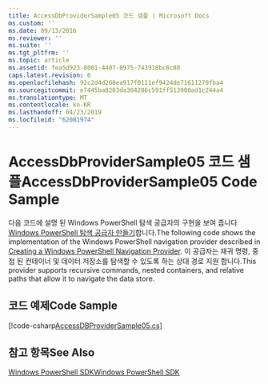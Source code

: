 ```yaml
---
title: AccessDbProviderSample05 코드 샘플 | Microsoft Docs
ms.custom: ''
ms.date: 09/13/2016
ms.reviewer: ''
ms.suite: ''
ms.tgt_pltfrm: ''
ms.topic: article
ms.assetid: fea5d923-8001-4407-8975-743918bc8c80
caps.latest.revision: 6
ms.openlocfilehash: 92c2d4d200ea917f0111ef9424de71611270fba4
ms.sourcegitcommit: e7445ba8203da304286c591ff513900ad1c244a4
ms.translationtype: MT
ms.contentlocale: ko-KR
ms.lasthandoff: 04/23/2019
ms.locfileid: "62081974"
---
```

# <a name="accessdbprovidersample05-code-sample"></a><span data-ttu-id="b4bba-102">AccessDbProviderSample05 코드 샘플</span><span class="sxs-lookup"><span data-stu-id="b4bba-102">AccessDbProviderSample05 Code Sample</span></span>

<span data-ttu-id="b4bba-103">다음 코드에 설명 된 Windows PowerShell 탐색 공급자의 구현을 보여 줍니다 [Windows PowerShell 탐색 공급자 만들기](./creating-a-windows-powershell-navigation-provider.md)합니다.</span><span class="sxs-lookup"><span data-stu-id="b4bba-103">The following code shows the implementation of the Windows PowerShell navigation provider described in [Creating a Windows PowerShell Navigation Provider](./creating-a-windows-powershell-navigation-provider.md).</span></span> <span data-ttu-id="b4bba-104">이 공급자는 재귀 명령, 중첩 된 컨테이너 및 데이터 저장소를 탐색할 수 있도록 하는 상대 경로 지원 합니다.</span><span class="sxs-lookup"><span data-stu-id="b4bba-104">This provider supports recursive commands, nested containers, and relative paths that allow it to navigate the data store.</span></span>

## <a name="code-sample"></a><span data-ttu-id="b4bba-105">코드 예제</span><span class="sxs-lookup"><span data-stu-id="b4bba-105">Code Sample</span></span>

[!code-csharp[AccessDBProviderSample05.cs](../../powershell-sdk-samples/SDK-2.0/csharp/AccessDBProviderSample05/AccessDBProviderSample05.cs#L11-L1960 "AccessDBProviderSample05.cs")]

## <a name="see-also"></a><span data-ttu-id="b4bba-106">참고 항목</span><span class="sxs-lookup"><span data-stu-id="b4bba-106">See Also</span></span>

[<span data-ttu-id="b4bba-107">Windows PowerShell SDK</span><span class="sxs-lookup"><span data-stu-id="b4bba-107">Windows PowerShell SDK</span></span>](../windows-powershell-reference.md)
